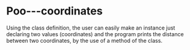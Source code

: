 # Poo---coordinates

Using the class definition, the user can easily make an instance just declaring two values (coordinates) and the program prints the distance between two coordinates, by the use of a method of the class.
